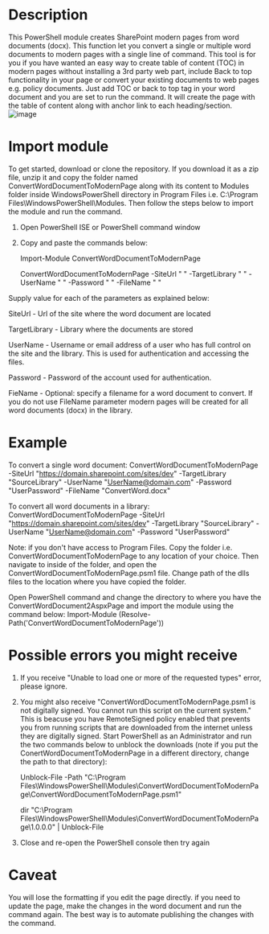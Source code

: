 # Description
  This PowerShell module creates SharePoint modern pages from word documents (docx). This function let you convert a single or multiple word documents to modern pages with a single line of command. This tool is for you if you have wanted an easy way to create table of content (TOC) in modern pages without installing a 3rd party web part, include Back to top functionality in your page or convert your existing documents to web pages e.g. policy documents. Just add TOC or back to top tag in your word document and you are set to run the command. It will create the page with the table of content along with anchor link to each heading/section.
  ![image](https://user-images.githubusercontent.com/35005799/205815181-1fbbd405-ec81-4ed4-aec9-5350e3d1da06.png)

  
# Import module
To get started, download or clone the repository. If you download it as a zip file, unzip it and copy the folder named ConvertWordDocumentToModernPage along with its content to Modules folder inside WindowsPowerShell directory in Program Files i.e. C:\Program Files\WindowsPowerShell\Modules.  Then follow the steps below to import the module and run the command.

1. Open PowerShell ISE or PowerShell command window 
2. Copy and paste the commands below:

   Import-Module ConvertWordDocumentToModernPage 
   
   ConvertWordDocumentToModernPage -SiteUrl " " -TargetLibrary " " -UserName " " -Password " " -FileName " "

Supply value for each of the parameters as explained below:

SiteUrl - Url of the site where the word document are located

TargetLibrary - Library where the documents are stored

UserName - Username or email address of a user who has full control on the site and the library. This is used for authentication and accessing the files.

Password - Password of the account used for authentication.

FieName - Optional: specify a filename for a word document to convert. If you do not use FileName parameter modern pages will be created for all word documents (docx) in the library. 

# Example
  To convert a single word document: ConvertWordDocumentToModernPage -SiteUrl "https://domain.sharepoint.com/sites/dev" -TargetLibrary "SourceLibrary" -UserName "UserName@domain.com" -Password "UserPassword" -FileName "ConvertWord.docx"
  
  To convert all word documents in a library:  ConvertWordDocumentToModernPage -SiteUrl "https://domain.sharepoint.com/sites/dev" -TargetLibrary "SourceLibrary" -UserName "UserName@domain.com" -Password "UserPassword"
  
Note: if you don't have access to Program Files. Copy the folder i.e. ConvertWordDocumentToModernPage  to any location of your choice. Then navigate to inside of the folder, and open the ConvertWordDocumentToModernPage.psm1 file. Change path of the dlls files to the location where you have copied the folder. 

Open PowerShell command and change the directory to where you have the ConvertWordDocument2AspxPage  and import the module using the command below:
Import-Module (Resolve-Path('ConvertWordDocumentToModernPage'))

# Possible errors you might receive
1. If you receive "Unable to load one or more of the requested types" error, please ignore.

2. You might also receive "ConvertWordDocumentToModernPage.psm1 is not digitally signed. You cannot run this script on the current system." This is beacuse you have RemoteSigned policy enabled that prevents you from running scripts that are downloaded from the internet unless they are digitally signed. Start PowerShell as an Administrator and run the two commands below to unblock the downloads (note if you put the ConertWordDocumentToModernPage in a different directory, change the path to that directory):
  
   Unblock-File -Path "C:\Program Files\WindowsPowerShell\Modules\ConvertWordDocumentToModernPage\ConvertWordDocumentToModernPage.psm1"

   dir "C:\Program Files\WindowsPowerShell\Modules\ConvertWordDocumentToModernPage\1.0.0.0" | Unblock-File
3. Close and re-open the PowerShell console then try again

# Caveat
You will lose the formatting if you edit the page directly. if you need to update the page, make the changes in the word document and run the command again. The best way is to automate publishing the changes with the command. 
